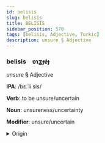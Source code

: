 ```yaml
---
id: belisis
slug: belisis
title: BELİSİS
sidebar_position: 570
tags: [belisis, Adjective, Turkic]
description: unsure § Adjective
---
```


### belisis&emsp;<span kind="abugida">ʋɿʓɟɐ́ɟ</span>

*unsure* **§** Adjective

**IPA**: /bɛ.ˈli.sis/

**Verb**: to be unsure/uncertain

**Noun**: unsureness/uncertainty

**Modifier**: unsure/uncertain

<details>
    <summary>Origin</summary>
    Turkish bellisiz /bɛl.li'siz/<br/>
    <em>Turkic Language Family</em>
</details>